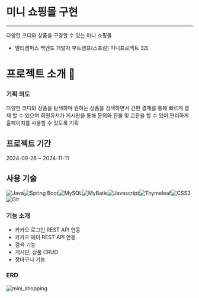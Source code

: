 # 미니 쇼핑몰 구현
<hr>

 다양한 코디와 상품을 구경할 수 있는 미니 쇼핑몰 

 - 멀티캠퍼스 백엔드 개발자 부트캠프(스프링) 미니프로젝트 3조

# 프로젝트 소개 📝
### 기획 의도 
다양한 코디와 상품을 탐색하며 원하는 상품을 검색하면서 간편 결제를 통해 빠르게 결제 할 수 있으며 
회원유저가 게시판을 통해 문의와 환불 및 교환을 할 수 있어 편리하게 홈페이지를 사용할 수 있도록 기획

## 프로젝트 기간
2024-09-26 ~ 2024-11-11


## 사용 기술
<img alt="Java" src="https://raw.githubusercontent.com/selinakk/PageOn/18f08a2c8b9b0e908568bbd6bae120fef16cc134/src/main/resources/static/img/badge_java.svg"/><img alt="Spring Boot" src="https://raw.githubusercontent.com/selinakk/PageOn/18f08a2c8b9b0e908568bbd6bae120fef16cc134/src/main/resources/static/img/badge_springb.svg"/><img alt="MySQL" src="https://raw.githubusercontent.com/selinakk/PageOn/18f08a2c8b9b0e908568bbd6bae120fef16cc134/src/main/resources/static/img/badge_mysql.svg"/><img alt="MyBatis" src="https://raw.githubusercontent.com/selinakk/PageOn/ce18b96427488420bba1de1aabf585d334053b5e/src/main/resources/static/img/badge_mybatis.svg"/><img alt="Javascript" src="https://raw.githubusercontent.com/selinakk/PageOn/18f08a2c8b9b0e908568bbd6bae120fef16cc134/src/main/resources/static/img/badge_js.svg"/><img alt="Thymeleaf" src="https://raw.githubusercontent.com/selinakk/PageOn/18f08a2c8b9b0e908568bbd6bae120fef16cc134/src/main/resources/static/img/badge_thyme.svg"/><img alt="CSS3" src="https://raw.githubusercontent.com/selinakk/PageOn/18f08a2c8b9b0e908568bbd6bae120fef16cc134/src/main/resources/static/img/badge_css.svg"/><img alt="Git" src="https://raw.githubusercontent.com/selinakk/PageOn/18f08a2c8b9b0e908568bbd6bae120fef16cc134/src/main/resources/static/img/badge_git.svg"/>


### 기능 소개 
- 카카오 로그인 REST API 연동
- 카카오 페이 REST API 연동
- 검색 기능
- 게시판, 상품 CRUD
- 장바구니 기능


### ERD

![mini_shopping](https://github.com/user-attachments/assets/05441d1f-f835-48f4-8a12-628142109550)




  
 
